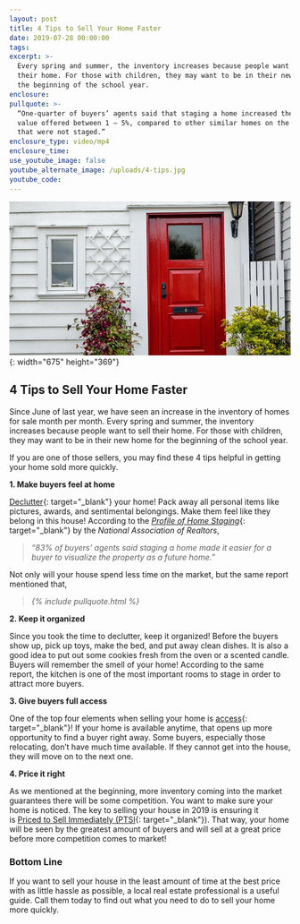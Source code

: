 ```yaml
---
layout: post
title: 4 Tips to Sell Your Home Faster
date: 2019-07-28 00:00:00
tags:
excerpt: >-
  Every spring and summer, the inventory increases because people want to sell
  their home. For those with children, they may want to be in their new home for
  the beginning of the school year.
enclosure:
pullquote: >-
  “One-quarter of buyers’ agents said that staging a home increased the dollar
  value offered between 1 – 5%, compared to other similar homes on the market
  that were not staged.”
enclosure_type: video/mp4
enclosure_time:
use_youtube_image: false
youtube_alternate_image: /uploads/4-tips.jpg
youtube_code:
---
```


![](/uploads/4-tips.jpg){: width="675" height="369"}

## 4 Tips to Sell Your Home Faster

Since June of last year, we have seen an increase in the inventory of homes for sale month per month. Every spring and summer, the inventory increases because people want to sell their home. For those with children, they may want to be in their new home for the beginning of the school year.

If you are one of those sellers, you may find these 4 tips helpful in getting your home sold more quickly.

**1\. Make buyers feel at home**

[Declutter](https://www.simplifyingthemarket.com/2019/02/06/the-konmari-method-helping-you-prep-your-house-for-sale/?a=493612-8c0dbc3d035ab276a3307c7af975cf8a){: target="_blank"}&nbsp;your home\! Pack away all personal items like pictures, awards, and sentimental belongings. Make them feel like they belong in this house\! According to the&nbsp;[*Profile of Home Staging*](https://www.nar.realtor/research-and-statistics/research-reports/profile-of-home-staging){: target="_blank"}&nbsp;by the&nbsp;*National Association of Realtors*,

> *“83% of buyers’ agents said staging a home made it easier for a buyer to visualize the property as a future home.”*

Not only will your house spend less time on the market, but the same report mentioned that,

> *{% include pullquote.html %}*

**2\. Keep it organized**

Since you took the time to declutter, keep it organized\! Before the buyers show up, pick up toys, make the bed, and put away clean dishes. It is also a good idea to put out some cookies fresh from the oven or a scented candle. Buyers will remember the smell of your home\! According to the same report, the kitchen is one of the most important rooms to stage in order to attract more buyers.

**3\. Give buyers full access**

One of the top four elements when selling your home is&nbsp;[access](https://www.simplifyingthemarket.com/2019/05/06/why-access-is-one-of-the-most-important-factors-in-getting-your-house-sold/?a=493612-8c0dbc3d035ab276a3307c7af975cf8a){: target="_blank"}\! If your home is available anytime, that opens up more opportunity to find a buyer right away. Some buyers, especially those relocating, don’t have much time available. If they cannot get into the house, they will move on to the next one.

**4\. Price it right**

As we mentioned at the beginning, more inventory coming into the market guarantees there will be some competition. You want to make sure your home is noticed. The key to selling your house in 2019 is ensuring it is&nbsp;[Priced to Sell Immediately (PTSI](https://www.simplifyingthemarket.com/2019/03/21/is-your-house-priced-to-sell-immediately-ptsi/?a=493612-8c0dbc3d035ab276a3307c7af975cf8a){: target="_blank"}). That way, your home will be seen by the greatest amount of buyers and will sell at a great price before more competition comes to market\!

### **Bottom Line**

If you want to sell your house in the least amount of time at the best price with as little hassle as possible, a local real estate professional is a useful guide. Call them today to find out what you need to do to sell your home more quickly.
